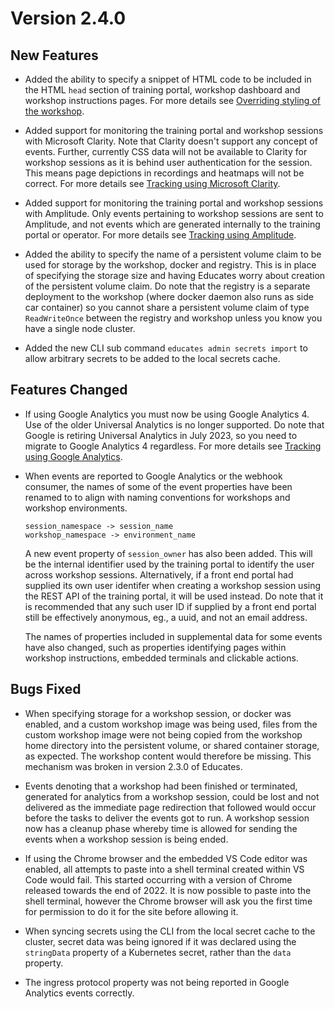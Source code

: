 Version 2.4.0
=============

New Features
------------

* Added the ability to specify a snippet of HTML code to be included in the HTML
  `head` section of training portal, workshop dashboard and workshop
  instructions pages. For more details see [Overriding styling of the
  workshop](overriding-styling-of-the-workshop).

* Added support for monitoring the training portal and workshop sessions with
  Microsoft Clarity. Note that Clarity doesn't support any concept of events.
  Further, currently CSS data will not be available to Clarity for workshop
  sessions as it is behind user authentication for the session. This means
  page depictions in recordings and heatmaps will not be correct. For more
  details see [Tracking using Microsoft
  Clarity](tracking-using-microsoft-clarity).

* Added support for monitoring the training portal and workshop sessions with
  Amplitude. Only events pertaining to workshop sessions are sent to Amplitude,
  and not events which are generated internally to the training portal or
  operator. For more details see [Tracking using
  Amplitude](tracking-using-amplitude).

* Added the ability to specify the name of a persistent volume claim to be used
  for storage by the workshop, docker and registry. This is in place of
  specifying the storage size and having Educates worry about creation of the
  persistent volume claim. Do note that the registry is a separate deployment to
  the workshop (where docker daemon also runs as side car container) so you
  cannot share a persistent volume claim of type ``ReadWriteOnce`` between the
  registry and workshop unless you know you have a single node cluster.

* Added the new CLI sub command ``educates admin secrets import`` to allow
  arbitrary secrets to be added to the local secrets cache.

Features Changed
----------------

* If using Google Analytics you must now be using Google Analytics 4. Use of the
  older Universal Analytics is no longer supported. Do note that Google is
  retiring Universal Analytics in July 2023, so you need to migrate to Google
  Analytics 4 regardless. For more details see [Tracking using Google
  Analytics](tracking-using-google-analytics).

* When events are reported to Google Analytics or the webhook consumer, the
  names of some of the event properties have been renamed to to align with
  naming conventions for workshops and workshop environments.

  ```text
  session_namespace -> session_name
  workshop_namespace -> environment_name
  ```

  A new event property of ``session_owner`` has also been added. This will be
  the internal identifier used by the training portal to identify the user
  across workshop sessions. Alternatively, if a front end portal had supplied
  its own user identifer when creating a workshop session using the REST API of
  the training portal, it will be used instead. Do note that it is recommended
  that any such user ID if supplied by a front end portal still be effectively
  anonymous, eg., a uuid, and not an email address.

  The names of properties included in supplemental data for some events have
  also changed, such as properties identifying pages within workshop
  instructions, embedded terminals and clickable actions.

Bugs Fixed
----------

* When specifying storage for a workshop session, or docker was enabled, and a
  custom workshop image was being used, files from the custom workshop image
  were not being copied from the workshop home directory into the persistent
  volume, or shared container storage, as expected. The workshop content would
  therefore be missing. This mechanism was broken in version 2.3.0 of Educates.

* Events denoting that a workshop had been finished or terminated, generated for
  analytics from a workshop session, could be lost and not delivered as the
  immediate page redirection that followed would occur before the tasks to
  deliver the events got to run. A workshop session now has a cleanup phase
  whereby time is allowed for sending the events when a workshop session is
  being ended.

* If using the Chrome browser and the embedded VS Code editor was enabled, all
  attempts to paste into a shell terminal created within VS Code would fail.
  This started occurring with a version of Chrome released towards the end of
  2022. It is now possible to paste into the shell terminal, however the Chrome
  browser will ask you the first time for permission to do it for the site
  before allowing it.

* When syncing secrets using the CLI from the local secret cache to the cluster,
  secret data was being ignored if it was declared using the ``stringData``
  property of a Kubernetes secret, rather than the ``data`` property.

* The ingress protocol property was not being reported in Google Analytics
  events correctly.
